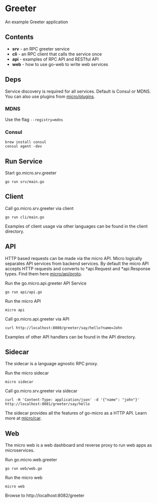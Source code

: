 # Greeter

An example Greeter application

## Contents

- **srv** - an RPC greeter service
- **cli** - an RPC client that calls the service once
- **api** - examples of RPC API and RESTful API
- **web** - how to use go-web to write web services

## Deps

Service discovery is required for all services. Default is Consul or MDNS. You can also use plugins from 
[micro/plugins](https://github.com/jinbanglin/go-plugins).

### MDNS

Use the flag `--registry=mdns`

### Consul

```
brew install consul
consul agent -dev
```

## Run Service

Start go.micro.srv.greeter
```shell
go run srv/main.go
```

## Client

Call go.micro.srv.greeter via client
```shell
go run cli/main.go
```

Examples of client usage via other languages can be found in the client directory.

## API

HTTP based requests can be made via the micro API. Micro logically separates API services from backend services. By default the micro API 
accepts HTTP requests and converts to *api.Request and *api.Response types. Find them here [micro/api/proto](https://github.com/jinbanglin/micro/tree/master/api/proto).

Run the go.micro.api.greeter API Service
```shell
go run api/api.go 
```

Run the micro API
```shell
micro api
```

Call go.micro.api.greeter via API
```shell
curl http://localhost:8080/greeter/say/hello?name=John
```

Examples of other API handlers can be found in the API directory.

## Sidecar

The sidecar is a language agnostic RPC proxy.

Run the micro sidecar
```shell
micro sidecar
```

Call go.micro.srv.greeter via sidecar
```shell
curl -H 'Content-Type: application/json' -d '{"name": "john"}' http://localhost:8081/greeter/say/hello
```

The sidecar provides all the features of go-micro as a HTTP API. Learn more at [micro/car](https://github.com/jinbanglin/micro/tree/master/car).

## Web

The micro web is a web dashboard and reverse proxy to run web apps as microservices.

Run go.micro.web.greeter
```
go run web/web.go 
```

Run the micro web
```shell
micro web
```

Browse to http://localhost:8082/greeter
